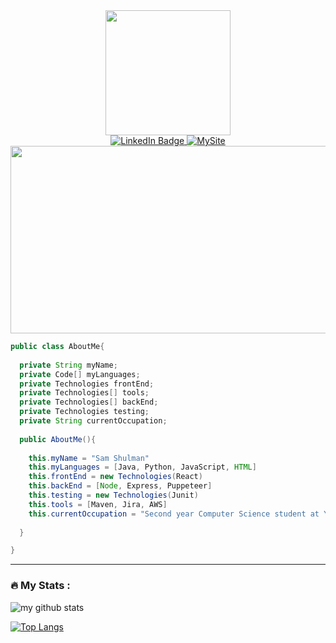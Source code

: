 

<!--
**shulman33/shulman33** is a ✨ _special_ ✨ repository because its `README.md` (this file) appears on your GitHub profile.

Here are some ideas to get you started:

- 🔭 I’m currently working on ...
- 🌱 I’m currently learning ...
- 👯 I’m looking to collaborate on ...
- 🤔 I’m looking for help with ...
- 💬 Ask me about ...
- 📫 How to reach me: ...
- 😄 Pronouns: ...
- ⚡ Fun fact: ...
-->
<div id="header" align="center">
  <img src="https://media.giphy.com/media/OpZAtvthe5zKewgbyg/giphy.gif" width="200"/>
</div>
<div id = "badges" align="center">
  
  <a href="https://www.linkedin.com/in/sam-shulman/" target="_blank">
    <img src="https://img.shields.io/badge/LinkedIn-blue?style=for-the-badge&logo=linkedin&logoColor=white" alt="LinkedIn Badge"/>
  </a>
  
  <a href="https://www.samjshulman.com/" target="_blank">
    <img src="https://img.shields.io/badge/MySite-2ea44f?style=for-the-badge" alt="MySite">
  </a>
  
</div>
<div id="profile-views" align="center">
  <img src="https://komarev.com/ghpvc/?username=shulman33&style=flat-square&color=blue" alt=""/>
</div>
<div align="center">
  <img src="https://media.giphy.com/media/dWesBcTLavkZuG35MI/giphy.gif" width="600" height="300"/>
</div>

```java
public class AboutMe{
  
  private String myName;
  private Code[] myLanguages;
  private Technologies frontEnd; 
  private Technologies[] tools;
  private Technologies[] backEnd;
  private Technologies testing;
  private String currentOccupation;
  
  public AboutMe(){
  
    this.myName = "Sam Shulman"
    this.myLanguages = [Java, Python, JavaScript, HTML]
    this.frontEnd = new Technologies(React)
    this.backEnd = [Node, Express, Puppeteer]
    this.testing = new Technologies(Junit)
    this.tools = [Maven, Jira, AWS]
    this.currentOccupation = "Second year Computer Science student at Yeshiva University with a concentration in Distributed Systems"
    
  }

}
```
---

### :fire: My Stats :
![my github stats](https://github-readme-stats.vercel.app/api?username=shulman33&show_icons=true&title_color=fff&icon_color=79ff97&text_color=9f9f9f&bg_color=151515)

[![Top Langs](https://github-readme-stats.vercel.app/api/top-langs/?username=shulman33&layout=compact&theme=vision-friendly-dark)](https://github.com/anuraghazra/github-readme-stats)



